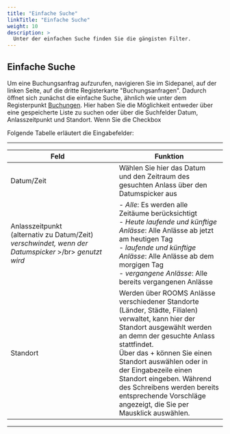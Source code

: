 ```yaml
---
title: "Einfache Suche"
linkTitle: "Einfache Suche"
weight: 10
description: >
  Unter der einfachen Suche finden Sie die gängisten Filter. 
---
```


## Einfache Suche

Um eine Buchungsanfrag aufzurufen, navigieren Sie im Sidepanel, auf der linken Seite, auf die dritte Registerkarte "Buchungsanfragen". Dadurch öffnet sich zunächst die einfache Suche, ähnlich wie unter dem Registerpunkt [Buchungen](/Listen/BuchungenSuchen/EinfacheSuche). Hier haben Sie die Möglichkeit entweder über eine gespeicherte Liste zu suchen oder über die Suchfelder Datum, Anlasszeitpunkt und Standort. Wenn Sie die Checkbox 

 <!-- Anlass Zeitraum statt Anlasszeitpunkt? Zeitpunkt klingt genau, mit Zeitraum verbindet man eher Bezeichnungen wie heute, morgen,... -->

 <!-- Bild Suchkriterien-Anlässe -->

Folgende Tabelle erläutert die Eingabefelder:

 ---
 |<div style="width:220px">Feld</div>|Funktion|
 |---|---|
 |Datum/Zeit|Wählen Sie hier das Datum und den Zeitraum des gesuchten Anlass über den Datumspicker aus|
 |Anlasszeitpunkt  </br>(alternativ zu Datum/Zeit) </br> _verschwindet, wenn der Datumspicker_ >/br> _genutzt wird_|- *Alle*: Es werden alle Zeitäume berücksichtigt </br> - *Heute laufende und künftige Anlässe*:  Alle Anlässe ab jetzt am heutigen Tag </br> -  *laufende und künftige Anlässe*:   Alle Anlässe ab dem morgigen Tag </br> - *vergangene Anlässe*:  Alle bereits vergangenen Anlässe|
 |Standort|Werden über ROOMS Anlässe verschiedener Standorte (Länder, Städte, Filialen) verwaltet, kann hier der Standort ausgewählt werden an demn der gesuchte Anlass stattfindet. </br> Über das + können Sie einen Standort auswählen oder in der Eingabezeile einen Standort eingeben. Während des Schreibens werden bereits entsprechende Vorschläge angezeigt, die Sie per Mausklick auswählen.|
 ---